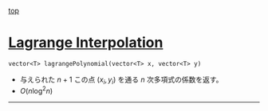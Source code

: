 [top](../README.md)

# [Lagrange Interpolation](./lagrange.hpp)

`vector<T> lagrangePolynomial(vector<T> x, vector<T> y)`
- 与えられた $n+1$ この点 $(x_i, y_i)$ を通る $n$ 次多項式の係数を返す。
- $O(n \log^2{n})$

---